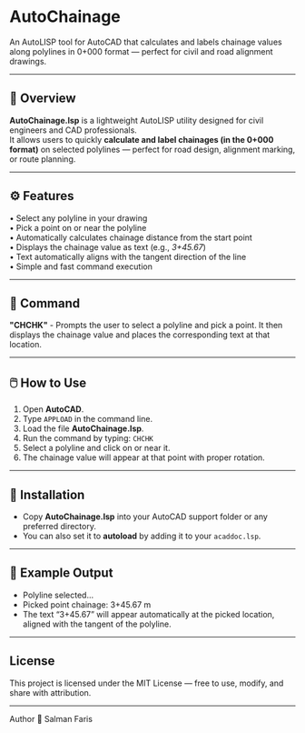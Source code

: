 # AutoChainage
An AutoLISP tool for AutoCAD that calculates and labels chainage values along polylines in 0+000 format — perfect for civil and road alignment drawings.

---

## 📘 Overview  
**AutoChainage.lsp** is a lightweight AutoLISP utility designed for civil engineers and CAD professionals.  
It allows users to quickly **calculate and label chainages (in the 0+000 format)** on selected polylines — perfect for road design, alignment marking, or route planning.

---

## ⚙️ Features  
• Select any polyline in your drawing  
• Pick a point on or near the polyline  
• Automatically calculates chainage distance from the start point  
• Displays the chainage value as text (e.g., *3+45.67*)  
• Text automatically aligns with the tangent direction of the line  
• Simple and fast command execution  

---

## 🧩 Command  

**"CHCHK"** - Prompts the user to select a polyline and pick a point. It then displays the chainage value and places the corresponding text at that location.

---

## 🖱️ How to Use  
1. Open **AutoCAD**.  
2. Type `APPLOAD` in the command line.  
3. Load the file **AutoChainage.lsp**.  
4. Run the command by typing:
   `CHCHK`
5. Select a polyline and click on or near it.
6. The chainage value will appear at that point with proper rotation.

---

## 📁 Installation  
- Copy **AutoChainage.lsp** into your AutoCAD support folder or any preferred directory.  
- You can also set it to **autoload** by adding it to your `acaddoc.lsp`.

---

## 🧮 Example Output  

- Polyline selected...
- Picked point chainage: 3+45.67 m
- The text “3+45.67” will appear automatically at the picked location, aligned with the tangent of the polyline.

---

## License

This project is licensed under the MIT License — free to use, modify, and share with attribution.

---

Author
👤 Salman Faris

